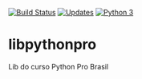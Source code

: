 [![Build Status](https://app.travis-ci.com/leolima13/libpythonpro.svg?branch=Branch_1)](https://app.travis-ci.com/leolima13/libpythonpro)
[![Updates](https://pyup.io/repos/github/leolima13/libpythonpro/shield.svg)](https://pyup.io/repos/github/leolima13/libpythonpro/)
[![Python 3](https://pyup.io/repos/github/leolima13/libpythonpro/python-3-shield.svg)](https://pyup.io/repos/github/leolima13/libpythonpro/)


# libpythonpro
Lib do curso Python Pro Brasil 

